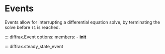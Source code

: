 # Events

Events allow for interrupting a differential equation solve, by terminating the solve before `t1` is reached.

::: diffrax.Event
    options:
        members:
            - __init__

::: diffrax.steady_state_event
